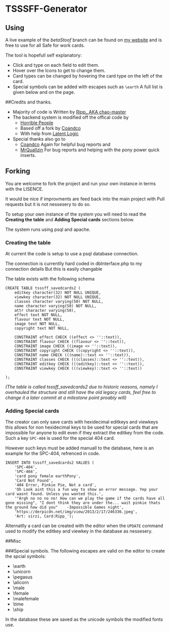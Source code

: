 TSSSFF-Generator
================

## Using
A live example of the *betaStoof* branch can be found on [my website](http://ripppo.me/TSSSFF-Beta/) and is free to use for all Safe for work cards.

The tool is hopefull self explanatory:
 * Click and type on each field to edit them.
 * Hover over the Icons to get to change them.
 * Card types can be changed by hovering the card type on the left of the card.
 * Special symbols can be added with escapes such as `\earth` A full list is given below and on the page.

##Credits and thanks.
 * Majority of code is Written by [Ripp_ AKA chao-master](https://github.com/chao-master)
 * The backend system is modified off the offical code by
   * [Horrible People](https://github.com/HorriblePeople)
   * Based off a fork by [Coandco](https://github.com/coandco)
   * With help from [Latent Logic](https://github.com/Latent-Logic)
 * Special thanks also go to
   * [Coandco](https://github.com/coandco) Again for helpful bug reports and
   * [MrQuallzin](https://github.com/MrQuallzin) For bug reports and helping with the pony power quick inserts.

## Forking
You are welcome to fork the project and run your own instance in terms with the LISENCE.

It would be nice if improvments are feed back into the main project with Pull requests but it is not nessesery to do so.

To setup your own instance of the system you will need to read the **Creating the table** and **Adding Special cards** sections below.

The system runs using psql and apache.

### Creating the table
At current the code is setup to use a psql database connection.

The connection is currentlly hard coded in dbInterface.php to my connection details
But this is easily changable

The table exists with the following schema
```
CREATE TABLE tsssff_savedcards2 (
    editkey character(32) NOT NULL UNIQUE,
    viewkey character(32) NOT NULL UNIQUE,
    classes character varying(50) NOT NULL,
    name character varying(50) NOT NULL,
    attr character varying(50),
    effect text NOT NULL,
    flavour text NOT NULL,
    image text NOT NULL,
    copyright text NOT NULL,

    CONSTRAINT effect CHECK ((effect <> ''::text)),
    CONSTRAINT flavour CHECK ((flavour <> ''::text)),
    CONSTRAINT image CHECK ((image <> ''::text)),
    CONSTRAINT copyright CHECK ((copyright <> ''::text)),
    CONSTRAINT name CHECK (((name)::text <> ''::text)),
    CONSTRAINT classes CHECK (((classes)::text <> ''::text)),
    CONSTRAINT editkey CHECK (((editkey)::text <> ''::text)),
    CONSTRAINT viewkey CHECK (((viewkey)::text <> ''::text))

);
```
*(The table is called tsssff_savedcards2 due to historic reasons,
namely I overhauled the structure and still have the old legacy cards,
feel free to change it a later commit at a milestone point proably will)*

### Adding Special cards
The creator can only save cards with hexidecimal editkeys and viewkeys
this allows for non hexidecimal keys to be used for special cards that are
impossible for anyone to edit even if they extract the editkey from the code.
Such a key `SPC-404` is used for the special 404 card.

However such keys must be added manuall to the database,
here is an example for the SPC-404, refrenced in code.

```
INSERT INTO tsssff_savedcards2 VALUES (
    'SPC-404',
    'SPC-404',
    'card pony female earthPony',
    'Card Not Found',
    '404 Error, Pinkie Pie, Not a card',
    'Oh Look aint this a fun way to show an error message. Yep your card wasnt found. Unless you wanted this.',
    '"Argh no no no no! How can we play the game if the cards have all gone missing", "I dont think they are under the... wait pinkie thats the ground how did you"    -Impossible Games night',
    'https://derpicdn.net/img/view/2013/2/17/246336.jpeg',
    'Art: sirzi, Card:Ripp_');
```

Alternatlly a card can be created with the editor when the `UPDATE` command used to modify the editkey and viewkey in the database as nessesery.

##Misc

###Special symbols.
The following escapes are valid on the editor to create the spcial symbols:
 * \earth
 * \unicorn
 * \pegasus
 * \alicorn
 * \male
 * \female
 * \malefemale
 * \time
 * \ship

In the database these are saved as the unicode symbols the modified fonts use.
